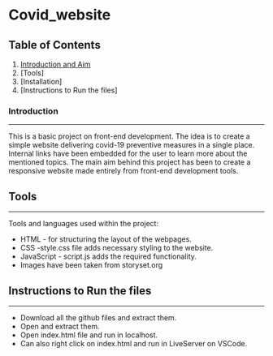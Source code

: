 # Covid_website


## Table of Contents

1. [Introduction and Aim]()
2. [Tools]
3. [Installation]
4. [Instructions to Run the files]

### Introduction

---
This is a basic project on front-end development. The idea is to create a simple website delivering 
covid-19 preventive measures in a single place. Internal links have been embedded for the user to 
learn more about the mentioned topics.
The main aim behind this project has been to create a responsive website made entirely from front-end
development tools.



## Tools

---

Tools and languages used within the project:

- HTML - for structuring the layout of the webpages.
- CSS -style.css file adds necessary styling to the website.
- JavaScript - script.js adds the required functionality.
- Images have been taken from storyset.org
 

## Instructions to Run the files

---

- Download all the github files and extract them.
- Open and extract them.
- Open index.html file and run in localhost.
- Can also right click on index.html and run in LiveServer on VSCode.
